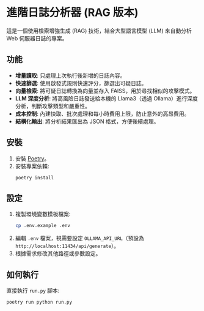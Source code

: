 # 進階日誌分析器 (RAG 版本)

這是一個使用檢索增強生成 (RAG) 技術，結合大型語言模型 (LLM) 來自動分析 Web 伺服器日誌的專案。

## 功能

- **增量讀取**: 只處理上次執行後新增的日誌內容。
- **快速篩選**: 使用啟發式規則快速評分，篩選出可疑日誌。
- **向量檢索**: 將可疑日誌轉換為向量並存入 FAISS，用於尋找相似的攻擊模式。
- **LLM 深度分析**: 將高風險日誌發送給本機的 Llama3（透過 Ollama）進行深度分析，判斷攻擊類型和嚴重性。
- **成本控制**: 內建快取、批次處理和每小時費用上限，防止意外的高昂費用。
- **結構化輸出**: 將分析結果匯出為 JSON 格式，方便後續處理。

## 安裝

1.  安裝 [Poetry](https://python-poetry.org/docs/#installation)。
2.  安裝專案依賴:
    ```bash
    poetry install
    ```

## 設定

1.  複製環境變數模板檔案:
    ```bash
    cp .env.example .env
    ```
2.  編輯 `.env` 檔案，視需要設定 `OLLAMA_API_URL`（預設為 `http://localhost:11434/api/generate`）。
3.  根據需求修改其他路徑或參數設定。

## 如何執行

直接執行 `run.py` 腳本:

```bash
poetry run python run.py
```
